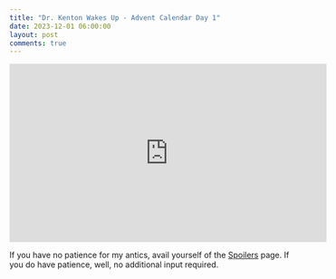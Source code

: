```yaml
---
title: "Dr. Kenton Wakes Up - Advent Calendar Day 1"
date: 2023-12-01 06:00:00
layout: post
comments: true
---
```



<iframe width="560" height="315" src="https://www.youtube.com/embed/6Etw5rmrPc0?si=Xyb7JsFRXxFB388m" title="YouTube video player" frameborder="0" allow="accelerometer; autoplay; clipboard-write; encrypted-media; gyroscope; picture-in-picture; web-share" allowfullscreen></iframe>

If you have no patience for my antics, avail yourself of the [Spoilers]() page. If you do have patience, well, no additional input required.